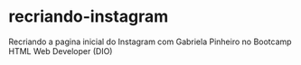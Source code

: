 # recriando-instagram
Recriando a pagina inicial do Instagram com Gabriela Pinheiro no Bootcamp HTML Web Developer (DIO)

